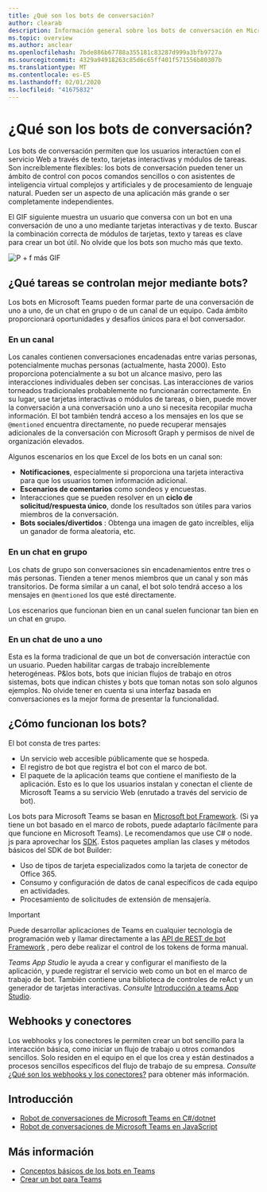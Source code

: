 ```yaml
---
title: ¿Qué son los bots de conversación?
author: clearab
description: Información general sobre los bots de conversación en Microsoft Teams.
ms.topic: overview
ms.author: anclear
ms.openlocfilehash: 7bde886b67788a355181c83287d999a3bfb9727a
ms.sourcegitcommit: 4329a94918263c85d6c65ff401f571556b80307b
ms.translationtype: MT
ms.contentlocale: es-ES
ms.lasthandoff: 02/01/2020
ms.locfileid: "41675832"
---
```

# <a name="what-are-conversational-bots"></a>¿Qué son los bots de conversación?

Los bots de conversación permiten que los usuarios interactúen con el servicio Web a través de texto, tarjetas interactivas y módulos de tareas. Son increíblemente flexibles: los bots de conversación pueden tener un ámbito de control con pocos comandos sencillos o con asistentes de inteligencia virtual complejos y artificiales y de procesamiento de lenguaje natural. Pueden ser un aspecto de una aplicación más grande o ser completamente independientes.

El GIF siguiente muestra un usuario que conversa con un bot en una conversación de uno a uno mediante tarjetas interactivas y de texto. Buscar la combinación correcta de módulos de tarjetas, texto y tareas es clave para crear un bot útil. No olvide que los bots son mucho más que texto.

![P + f más GIF](~/assets/images/FAQPlusEndUser.gif)

## <a name="what-tasks-are-best-handled-by-bots"></a>¿Qué tareas se controlan mejor mediante bots?

Los bots en Microsoft Teams pueden formar parte de una conversación de uno a uno, de un chat en grupo o de un canal de un equipo. Cada ámbito proporcionará oportunidades y desafíos únicos para el bot conversador.

### <a name="in-a-channel"></a>En un canal

Los canales contienen conversaciones encadenadas entre varias personas, potencialmente muchas personas (actualmente, hasta 2000). Esto proporciona potencialmente a su bot un alcance masivo, pero las interacciones individuales deben ser concisas. Las interacciones de varios torneados tradicionales probablemente no funcionarán correctamente. En su lugar, use tarjetas interactivas o módulos de tareas, o bien, puede mover la conversación a una conversación uno a uno si necesita recopilar mucha información. El bot también tendrá acceso a los mensajes en los que se `@mentioned` encuentra directamente, no puede recuperar mensajes adicionales de la conversación con Microsoft Graph y permisos de nivel de organización elevados.

Algunos escenarios en los que Excel de los bots en un canal son:

* **Notificaciones**, especialmente si proporciona una tarjeta interactiva para que los usuarios tomen información adicional.
* **Escenarios de comentarios** como sondeos y encuestas.
* Interacciones que se pueden resolver en un **ciclo de solicitud/respuesta único**, donde los resultados son útiles para varios miembros de la conversación.
* **Bots sociales/divertidos** : Obtenga una imagen de gato increíbles, elija un ganador de forma aleatoria, etc.

### <a name="in-a-group-chat"></a>En un chat en grupo

Los chats de grupo son conversaciones sin encadenamientos entre tres o más personas. Tienden a tener menos miembros que un canal y son más transitorios. De forma similar a un canal, el bot solo tendrá acceso a los mensajes en `@mentioned` los que esté directamente.

Los escenarios que funcionan bien en un canal suelen funcionar tan bien en un chat en grupo.

### <a name="in-a-one-to-one-chat"></a>En un chat de uno a uno

Esta es la forma tradicional de que un bot de conversación interactúe con un usuario. Pueden habilitar cargas de trabajo increíblemente heterogéneas. P&los bots, bots que inician flujos de trabajo en otros sistemas, bots que indican chistes y bots que toman notas son solo algunos ejemplos. No olvide tener en cuenta si una interfaz basada en conversaciones es la mejor forma de presentar la funcionalidad.

## <a name="how-do-bots-work"></a>¿Cómo funcionan los bots?

El bot consta de tres partes:

* Un servicio web accesible públicamente que se hospeda.
* El registro de bot que registra el bot con el marco de bot.
* El paquete de la aplicación teams que contiene el manifiesto de la aplicación. Esto es lo que los usuarios instalan y conectan el cliente de Microsoft Teams a su servicio Web (enrutado a través del servicio de bot).

Los bots para Microsoft Teams se basan en [Microsoft bot Framework](https://dev.botframework.com/). (Si ya tiene un bot basado en el marco de robots, puede adaptarlo fácilmente para que funcione en Microsoft Teams). Le recomendamos que use C# o node. js para aprovechar los [SDK](/microsoftteams/platform/#pivot=sdk-tools). Estos paquetes amplían las clases y métodos básicos del SDK de bot Builder:

* Uso de tipos de tarjeta especializados como la tarjeta de conector de Office 365.
* Consumo y configuración de datos de canal específicos de cada equipo en actividades.
* Procesamiento de solicitudes de extensión de mensajería.

> [!IMPORTANT]
> Puede desarrollar aplicaciones de Teams en cualquier tecnología de programación web y llamar directamente a las [API de REST de bot Framework](/bot-framework/rest-api/bot-framework-rest-overview) , pero debe realizar el control de los tokens de forma manual.

*Teams App Studio* le ayuda a crear y configurar el manifiesto de la aplicación, y puede registrar el servicio web como un bot en el marco de trabajo de bot. También contiene una biblioteca de controles de reAct y un generador de tarjetas interactivas. *Consulte* [Introducción a teams App Studio](~/concepts/build-and-test/app-studio-overview.md).

## <a name="webhooks-and-connectors"></a>Webhooks y conectores

Los webhooks y los conectores le permiten crear un bot sencillo para la interacción básica, como iniciar un flujo de trabajo u otros comandos sencillos. Solo residen en el equipo en el que los crea y están destinados a procesos sencillos específicos del flujo de trabajo de su empresa. *Consulte* [¿Qué son los webhooks y los conectores?](~/webhooks-and-connectors/what-are-webhooks-and-connectors.md) para obtener más información.

## <a name="get-started"></a>Introducción

* [Robot de conversaciones de Microsoft Teams en C#/dotnet](https://github.com/microsoft/BotBuilder-Samples/tree/master/samples/csharp_dotnetcore/57.teams-conversation-bot)
* [Robot de conversaciones de Microsoft Teams en JavaScript](https://github.com/microsoft/BotBuilder-Samples/tree/master/samples/javascript_nodejs/57.teams-conversation-bot)

## <a name="learn-more"></a>Más información

* [Conceptos básicos de los bots en Teams](~/bots/bot-basics.md)
* [Crear un bot para Teams](~/bots/how-to/create-a-bot-for-teams.md)
